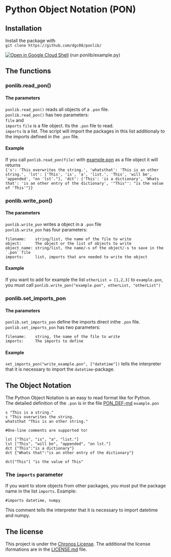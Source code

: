 # Python Object Notation (PON)
## Installation
Install the package with  
`git clone https://github.com/dgc08/ponlib/`  
  

[![Open in Google Cloud Shell](https://user-images.githubusercontent.com/27065646/92304704-8d146d80-ef80-11ea-8c29-0deaabb1c702.png)](https://console.cloud.google.com/cloudshell/open?git_repo=https://github.com/dgc08/ponlib&tutorial=README.md)
(run ponlib/example.py)
## The functions
### ponlib.read_pon()
#### The parameters
`ponlib.read_pon()` reads all objects of a `.pon` file.  
`ponlib.read_pon()` has two parameters:  
`file` and  
`imports`
`file` is a file object. Its the `.pon` file to read.  
`imports` is a list. The script will import the packages in this list additionaly to the imports defined in the `.pon` file.
#### Example
If you call `ponlib.read_pon(file)` with [example.pon](https://github.com/dgc08/ponlib/blob/master/ponlib/example.pon) as a file object it will returns  
`{'s': 'This overwrites the string.', 'whatsthat': 'This is an other string.', 'lst': ['This', 'is', 'a', 'list.', 'This', 'will be', 'appended', "on 'lst'."], 'dct': {'This': 'is a dictionary', 'Whats that': 'is an other entry of the dictionary', '"This"': "is the value of 'This'"}}`  

### ponlib.write_pon()

#### The parameters
`ponlib.write_pon` writes a object in a `.pon` file  
`ponlib.write_pon` has four parameters:  

	filename:    string/list, the name of the file to write
	object:      The object or the list of objects to write
	object_name: string/list, the name/-s of the object/-s to save in the `.pon` file
	imports:     list, imports that are needed to write the object

#### Example
If you want to add for example the list  `otherList = [1,2,3]` to `example.pon`, you must call `ponlib.write_pon("example.pon", otherList, "otherList")`

### ponlib.set_imports_pon
#### The parameters
`ponlib.set_imports_pon` define the imports direct inthe `.pon` file.  
`ponlib.set_imports_pon` has two parameters:

	filename:    string, the name of the file to write
	imports:     The imports to define

#### Example
`set_imports_pon("write_example.pon", ["datetime"])` tells the interpreter that it is necessary to import the `datetime`-package.
## The Object Notation
The Python Object Notation is an easy to read format like for Python.  
The detailed definition of the `.pon` is in the file [PON_DEF-md](https://github.com/dgc08/ponlib/blob/master/PON_DEF.md)
`example.pon`

    s "This is a string."
    s "This overwrites the string.
    whatsthat "This is an other string."
    
    #One-line comments are supported to!
    
    lst ["This", "is", "a", "list."]
    lst ["This", "will be", "appended", "on lst."]
    dct {"This":"is a dictionary"}
    dct {"Whats that":"is an other entry of the dictionary"}
    
    dct["This"] "is the value of This"


### The `imports` parameter
If you want to store objects from other packages, you must put the package name in the list `imports`. Example:

	#imports datetime, numpy

This comment tells the interpreter that it is necessary to import datetime and numpy.
## The license
This project is under the [Chronos License](https://github.com/Team-Chronos/chronos-data/blob/main/ChronosLicense.md). The additional the license iformations are in the [LICENSE.md](https://github.com/dgc08/ponlib/blob/master/LICENSE.md) file.
